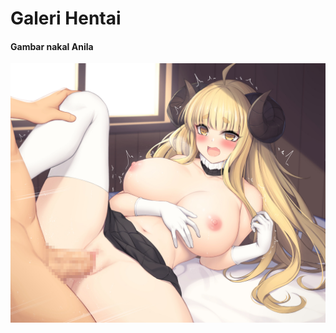 # Galeri Hentai

#### Gambar nakal Anila

![](https://github.com/arsippenting19/galeri-hentai/blob/main/hentai/Gambar%20nakal%20Anila.jpg)
